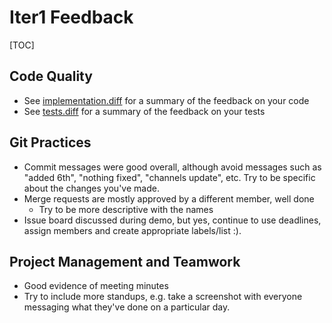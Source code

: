 # Iter1 Feedback

[TOC]

## Code Quality

- See [implementation.diff](implementation.diff) for a summary of the feedback on your code
- See [tests.diff](tests.diff) for a summary of the feedback on your tests

## Git Practices

- Commit messages were good overall, although avoid messages such as "added 6th", "nothing fixed", "channels update", etc. Try to be specific about the changes you've made.
- Merge requests are mostly approved by a different member, well done
    - Try to be more descriptive with the names
- Issue board discussed during demo, but yes, continue to use deadlines, assign members and create appropriate labels/list :).

## Project Management and Teamwork

- Good evidence of meeting minutes
- Try to include more standups, e.g. take a screenshot with everyone messaging what they've done on a particular day.